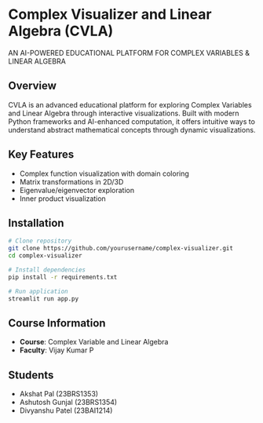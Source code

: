 # Complex Visualizer and Linear Algebra (CVLA)

AN AI-POWERED EDUCATIONAL PLATFORM FOR COMPLEX VARIABLES & LINEAR ALGEBRA

## Overview

CVLA is an advanced educational platform for exploring Complex Variables and Linear Algebra through interactive visualizations. Built with modern Python frameworks and AI-enhanced computation, it offers intuitive ways to understand abstract mathematical concepts through dynamic visualizations.

## Key Features
- Complex function visualization with domain coloring
- Matrix transformations in 2D/3D
- Eigenvalue/eigenvector exploration
- Inner product visualization

## Installation
```bash
# Clone repository
git clone https://github.com/yourusername/complex-visualizer.git
cd complex-visualizer

# Install dependencies
pip install -r requirements.txt

# Run application
streamlit run app.py
```

## Course Information
- **Course**: Complex Variable and Linear Algebra
- **Faculty**: Vijay Kumar P

## Students
- Akshat Pal (23BRS1353)
- Ashutosh Gunjal (23BRS1354)
- Divyanshu Patel (23BAI1214)
